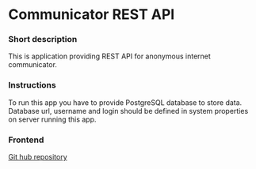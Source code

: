 # Communicator REST API

### Short description
This is application providing REST API for anonymous internet communicator.

### Instructions
To run this app you have to provide PostgreSQL database to store data.
Database url, username and login should be defined in system properties on server running this app. 

### Frontend
[Git hub repository](https://github.com/pawban/communicator-frontend)